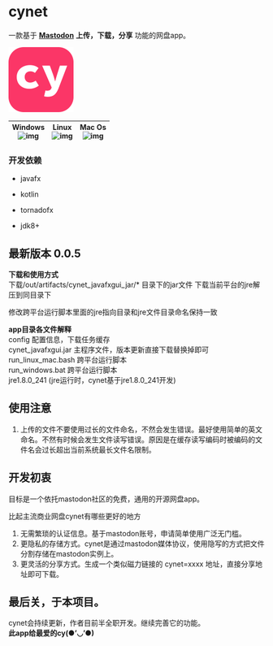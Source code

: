 # cynet

一款基于 **[Mastodon](https://github.com/tootsuite/mastodon)**  **上传，下载，分享** 功能的网盘app。  

<article class="logo">
    <img src="https://github.com/hiufebhe7/cynet_javafxgui/blob/master/image/logo3.svg" alt="logo" width="128" height="128" align="bottom" />
</article>

| Windows<br>![img](https://img.shields.io/badge/build-success-green.svg?logo=windows) | Linux<br>![img](https://img.shields.io/badge/build-success-green.svg?logo=linux) | Mac Os<br>![img](https://img.shields.io/badge/build-success-green.svg?logo=apple) |
| ------------------------------------------------------------------------------------ | -------------------------------------------------------------------------------- | --------------------------------------------------------------------------------- |

### 开发依赖

* javafx  

* kotlin  

* tornadofx 

* jdk8+

## 最新版本 0.0.5

**下载和使用方式**  
下载/out/artifacts/cynet_javafxgui_jar/*  目录下的jar文件
下载当前平台的jre解压到同目录下  

修改跨平台运行脚本里面的jre指向目录和jre文件目录命名保持一致

**app目录各文件解释**  
config 配置信息，下载任务缓存  
cynet_javafxgui.jar 主程序文件，版本更新直接下载替换掉即可  
run_linux_mac.bash 跨平台运行脚本  
run_windows.bat 跨平台运行脚本  
jre1.8.0_241 (jre运行时，cynet基于jre1.8.0_241开发)  

## 使用注意

1. 上传的文件不要使用过长的文件命名，不然会发生错误。最好使用简单的英文命名。不然有时候会发生文件读写错误。原因是在缓存读写编码时被编码的文件名会过长超出当前系统最长文件名限制。

## 开发初衷

目标是一个依托mastodon社区的免费，通用的开源网盘app。  

比起主流商业网盘cynet有哪些更好的地方  

1. 无需繁琐的认证信息。基于mastodon账号，申请简单使用广泛无门槛。  
2. 更隐私的存储方式。cynet是通过mastodon媒体协议，使用隐写的方式把文件分割存储在mastodon实例上。  
3. 更灵活的分享方式。生成一个类似磁力链接的 cynet=xxxx 地址，直接分享地址即可下载。

## 最后关，于本项目。

cynet会持续更新，作者目前半全职开发。继续完善它的功能。  
**此app给最爱的cy(●’◡’●)**